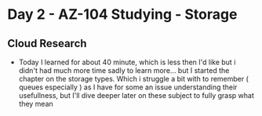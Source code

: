 <!-- This is a template you can use for quick progress days. It removes a lot of the steps we encourage you to share in the longer template 000-DAY-ARTICLE-LONG-TEMPLATE.MD-->

# Day 2 - AZ-104 Studying - Storage 
## Cloud Research

- Today I learned for about 40 minute, which is less then I'd like but i didn't had much more time sadly to learn more... but I started the chapter on the storage types. Which i struggle a bit with to remember ( queues especially ) as I have for some an issue understanding their usefullness, but I'll dive deeper later on these subject to fully grasp what they mean

